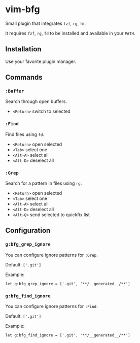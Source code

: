 # vim-bfg

Small plugin that integrates `fzf`, `rg`, `fd`.

It requires `fzf`, `rg`, `fd` to be installed and available in your `PATH`.

## Installation

Use your favorite plugin manager.

## Commands

### `:Buffer`

Search through open buffers.

- `<Return>` switch to selected

### `:Find`

Find files using `fd`.

- `<Return>` open selected
- `<Tab>` select one
- `<Alt-A>` select all
- `<Alt-D>` deselect all

### `:Grep`

Search for a pattern in files using `rg`.

- `<Return>` open selected
- `<Tab>` select one
- `<Alt-A>` select all
- `<Alt-D>` deselect all
- `<Alt-Q>` send selected to quickfix list

## Configuration

### `g:bfg_grep_ignore`

You can configure ignore patterns for `:Grep`.

Default: `['.git']`

Example:
```vim
let g:bfg_grep_ignore = ['.git', '**/__generated__/**']
```

### `g:bfg_find_ignore`

You can configure ignore patterns for `:Find`.

Default: `['.git']`

Example:
```vim
let g:bfg_find_ignore = ['.git', '**/__generated__/**']
```
